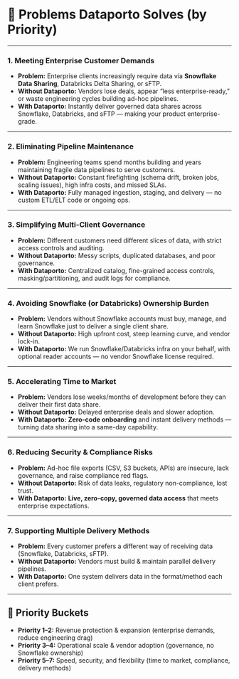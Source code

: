 # 🚨 Problems Dataporto Solves (by Priority)

---

### **1. Meeting Enterprise Customer Demands**

- **Problem:** Enterprise clients increasingly require data via **Snowflake Data Sharing**, Databricks Delta Sharing, or sFTP.
- **Without Dataporto:** Vendors lose deals, appear “less enterprise-ready,” or waste engineering cycles building ad-hoc pipelines.
- **With Dataporto:** Instantly deliver governed data shares across Snowflake, Databricks, and sFTP — making your product enterprise-grade.

---

### **2. Eliminating Pipeline Maintenance**

- **Problem:** Engineering teams spend months building and years maintaining fragile data pipelines to serve customers.
- **Without Dataporto:** Constant firefighting (schema drift, broken jobs, scaling issues), high infra costs, and missed SLAs.
- **With Dataporto:** Fully managed ingestion, staging, and delivery — no custom ETL/ELT code or ongoing ops.

---

### **3. Simplifying Multi-Client Governance**

- **Problem:** Different customers need different slices of data, with strict access controls and auditing.
- **Without Dataporto:** Messy scripts, duplicated databases, and poor governance.
- **With Dataporto:** Centralized catalog, fine-grained access controls, masking/partitioning, and audit logs for compliance.

---

### **4. Avoiding Snowflake (or Databricks) Ownership Burden**

- **Problem:** Vendors without Snowflake accounts must buy, manage, and learn Snowflake just to deliver a single client share.
- **Without Dataporto:** High upfront cost, steep learning curve, and vendor lock-in.
- **With Dataporto:** We run Snowflake/Databricks infra on your behalf, with optional reader accounts — no vendor Snowflake license required.

---

### **5. Accelerating Time to Market**

- **Problem:** Vendors lose weeks/months of development before they can deliver their first data share.
- **Without Dataporto:** Delayed enterprise deals and slower adoption.
- **With Dataporto:** **Zero-code onboarding** and instant delivery methods — turning data sharing into a same-day capability.

---

### **6. Reducing Security & Compliance Risks**

- **Problem:** Ad-hoc file exports (CSV, S3 buckets, APIs) are insecure, lack governance, and raise compliance red flags.
- **Without Dataporto:** Risk of data leaks, regulatory non-compliance, lost trust.
- **With Dataporto:** **Live, zero-copy, governed data access** that meets enterprise expectations.

---

### **7. Supporting Multiple Delivery Methods**

- **Problem:** Every customer prefers a different way of receiving data (Snowflake, Databricks, sFTP).
- **Without Dataporto:** Vendors must build & maintain parallel delivery pipelines.
- **With Dataporto:** One system delivers data in the format/method each client prefers.

---

## 🔑 Priority Buckets

- **Priority 1–2:** Revenue protection & expansion (enterprise demands, reduce engineering drag)
- **Priority 3–4:** Operational scale & vendor adoption (governance, no Snowflake ownership)
- **Priority 5–7:** Speed, security, and flexibility (time to market, compliance, delivery methods)
